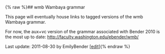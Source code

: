 {% raw %}## wmb Wambaya grammar

This page will eventually house links to tagged versions of the wmb
Wambaya grammar.

For now, the aux+vc version of the grammar associated with Bender 2010
is the most up to date: <http://faculty.washington.edu/ebender/wmb/>

Last update: 2011-08-30 by EmilyBender [[edit](https://github.com/delph-in/docs/wiki/WambayaTop/_edit)]{% endraw %}